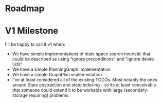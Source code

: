# Roadmap

# V1 Milestone

I'll be happy to call it v1 when:

* We have simple implementations of state space search heuristic that could be described as using "ignore preconditions" and "ignore delete lists"
* We have a simple PlanningGraph implementation
* We have a simple GraphPlan implementation
* I've at least considered all of the existing TODOs. Most notably the ones around State abstraction and state indexing - so its at least conceivable that someone could extend it to be workable with large (secondary-storage requiring) problems.
